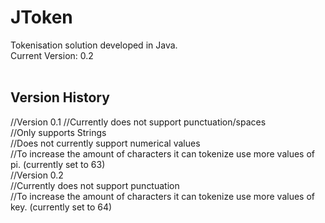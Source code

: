 # JToken
Tokenisation solution developed in Java.
<br>
Current Version: 0.2
<br>
<br>
<h2>Version History</h2>
//Version 0.1
//Currently does not support punctuation/spaces
<br>
//Only supports Strings
<br>
//Does not currently support numerical values
<br>
//To increase the amount of characters it can tokenize use more values of pi. (currently set to 63)
<br>
//Version 0.2
<br>
//Currently does not support punctuation
<br>
//To increase the amount of characters it can tokenize use more values of key. (currently set to 64)
